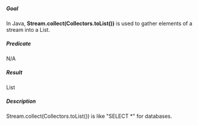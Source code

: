 ##### Goal

In Java, **Stream.collect(Collectors.toList())** is used to gather elements of a stream into a List.

##### Predicate

N/A

##### Result

List

##### Description

Stream.collect(Collectors.toList()) is like "SELECT *" for databases.